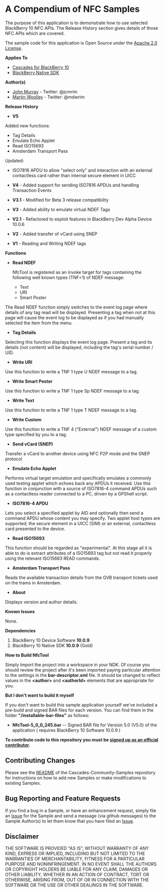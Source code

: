 # A Compendium of NFC Samples

The purpose of this application is to demonstrate how to use selected 
BlackBerry 10 NFC APIs. The Release History section gives details of 
those NFC APIs which are covered.

The sample code for this application is Open Source under 
the [Apache 2.0 License](http://www.apache.org/licenses/LICENSE-2.0.html).

**Applies To**

* [Cascades for BlackBerry 10](https://developer.blackberry.com/cascades/)
* [BlackBerry Native SDK](http://developer.blackberry.com/native/)

**Author(s)** 

* [John Murray](https://github.com/jcmurray) - Twitter: @jcmrim
* [Martin Woolley](https://github.com/mdwoolley) - Twitter: @mdwrim


**Release History**

* **V5** 

 Added new functions:
   * Tag Details
   * Emulate Echo Applet
   * Read ISO15693
   * Amsterdam Transport Pass

 Updated:
   * ISO7816 APDU to allow "select only" and interaction with an external contactless card rather than internal secure element in UICC

* **V4** - Added support for sending ISO7816 APDUs and handling Transaction Events
* **V3.1** - Modified for Beta 3 release compatibility
* **V3** - Added ability to emulate virtual NDEF Tags
* **V2.1** - Refactored to exploit features in BlackBerry Dev Alpha Device 10.0.6
* **V2** - Added transfer of vCard using SNEP
* **V1** - Reading and Writing NDEF tags

**Functions**

* **Read NDEF**

    NfcTool is registered as an invoke target for tags containing the following well known types (TNF=1) of NDEF message:
   * Text
   * URI
   * Smart Poster

 The Read NDEF function simply switches to the event log page where details of any tag read will be displayed. Presenting a tag when not at this page will cause the event log to be displayed as if you had manually selected the item from the menu.

* **Tag Details**

 Selecting this function displays the event log page. Present a tag and its details (not content) will be displayed, including the tag's serial number / UID.

* **Write URI**

 Use this function to write a TNF 1 type U NDEF message to a tag.

* **Write Smart Poster**

 Use this function to write a TNF 1 type Sp NDEF message to a tag.

* **Write Text**

 Use this function to write a TNF 1 type T NDEF message to a tag.

* **Write Custom**

 Use this function to write a TNF 4 ("External") NDEF message of a custom type specified by you to a tag.

* **Send vCard (SNEP)**

 Transfer a vCard to another device using NFC P2P mode and the SNEP protocol

* **Emulate Echo Applet**

 Performs virtual target emulation and specifically emulates a commonly used testing applet which echoes back any APDUs it received. Use this function in conjunction with a source of ISO7816-4 command APDUs such as a contactless reader connected to a PC, driven by a GPShell script.

* **ISO7816-4 APDU**

 Lets you select a specified applet by AID and optionally then send a command APDU whose content you may specify. Two applet host types are supported; the secure element in a UICC (SIM) or an external, contactless card presented to the device.

* **Read ISO15693**

 This function should be regarded as "experimental". At this stage all it is able to do is extract attributes of a ISO15693 tag but not read it properly using the relevant ISO15683 READ commands.

* **Amsterdam Transport Pass**

 Reads the available transaction details from the GVB transport tickets used on the trams in Amsterdam.

* **About**

 Displays version and author details. 


**Known Issues**

None.

**Dependencies**

1. BlackBerry 10 Device Software **10.0.9**
1. BlackBerry 10 Native SDK **10.0.9** (Gold)

**How to Build NfcTool**

Simply Import the project into a workspace in your NDK. Of course you should review the project after it's been imported paying particular attention to the settings in the **bar-descriptor.xml** file. It should be changed to reflect values in the **&lt;author&gt;** and **&lt;authorId&gt;** elements that are appropriate for you.
 
**But I don't want to build it myself**

If you don't want to build this sample application yourself we've included a 
pre-build and signed BAR files for each version. You can find them in the 
folder **"/installable-bar-files"** as follows:

* **NfcTool-5\_0\_0\_245.bar** -- Signed BAR file for Version 5.0 (V5.0) of the application ( requires BlackBerry 10 Software 10.0.9 )

**To contribute code to this repository you must be [signed up as an 
official contributor](http://blackberry.github.com/howToContribute.html).**


## Contributing Changes

Please see the [README](https://github.com/blackberry/Cascades-Community-Samples/blob/master/README.md) 
of the Cascades-Community-Samples repository for instructions on how to add new Samples or 
make modifications to existing Samples.


## Bug Reporting and Feature Requests

If you find a bug in a Sample, or have an enhancement request, simply file 
an [Issue](https://github.com/blackberry/Cascades-Community-Samples/issues) for 
the Sample and send a message (via github messages) to the Sample Author(s) to let 
them know that you have filed an [Issue](https://github.com/blackberry/Cascades-Community-Samples/issues).


## Disclaimer

THE SOFTWARE IS PROVIDED "AS IS", WITHOUT WARRANTY OF ANY KIND, EXPRESS OR IMPLIED, INCLUDING 
BUT NOT LIMITED TO THE WARRANTIES OF MERCHANTABILITY, FITNESS FOR A PARTICULAR PURPOSE 
AND NONINFRINGEMENT. IN NO EVENT SHALL THE AUTHORS OR COPYRIGHT HOLDERS BE LIABLE FOR 
ANY CLAIM, DAMAGES OR OTHER LIABILITY, WHETHER IN AN ACTION OF CONTRACT, TORT OR 
OTHERWISE, ARISING FROM, OUT OF OR IN CONNECTION WITH THE SOFTWARE OR THE USE OR 
OTHER DEALINGS IN THE SOFTWARE.